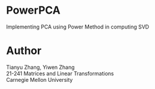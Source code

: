 # PowerPCA
Implementing PCA using Power Method in computing SVD

# Author 
Tianyu Zhang, Yiwen Zhang  
21-241 Matrices and Linear Transformations  
Carnegie Mellon University 